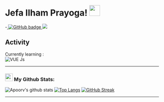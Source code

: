 # Jefa Ilham Prayoga! <img src="https://github.com/TheDudeThatCode/TheDudeThatCode/blob/master/Assets/Hi.gif" width="35" />
-<a href="https://github.com/jefailhamprayoga13?tab=followers">
    <img src="https://img.shields.io/github/followers/jefailhamprayoga13?tab=followers?label=blue&logo=github&style=for-the-badge" alt="GitHub badge" />
  </a>
![](https://visitor-badge.glitch.me/badge?page_id=jefailhamprayoga13)
## Activity
Currently learning : <br/> ![VUE Js](https://www.vectorlogo.zone/logos/vuejs/vuejs-icon.svg) 
<br/>

---
### <img src='https://media1.giphy.com/media/du3J3cXyzhj75IOgvA/giphy.gif?cid=ecf05e47x2g034i9pzwtzzsd3xgg2w9nr94t4tflbbgo3008&rid=giphy.gif' width='25' /> My Github Stats:
![Apoorv's github stats](https://github-readme-stats.vercel.app/api?username=jefailhamprayoga13&show_icons=true&title_color=ffc857&icon_color=8ac926&text_color=daf7dc&bg_color=151515&hide=issues&count_private=true&include_all_commits=true)
[![Top Langs](https://github-readme-stats.vercel.app/api/top-langs/?username=jefailhamprayoga13&layout=compact&text_color=daf7dc&bg_color=151515&hide=css,html,php)](https://github.com/jefailhamprayoga13/github-readme-stats)
[![GitHub Streak](https://github-readme-streak-stats.herokuapp.com/?user=jefailhamprayoga13&theme=dark)](https://git.io/streak-stats)

<!--START_SECTION:waka-->

<!--END_SECTION:waka-->


---


